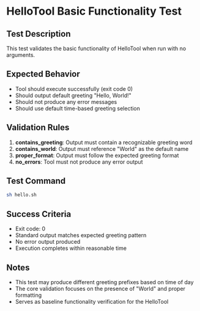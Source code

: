 # HelloTool Basic Functionality Test

## Test Description

This test validates the basic functionality of HelloTool when run with no arguments.

## Expected Behavior

- Tool should execute successfully (exit code 0)
- Should output default greeting "Hello, World!"
- Should not produce any error messages
- Should use default time-based greeting selection

## Validation Rules

1. **contains_greeting**: Output must contain a recognizable greeting word
2. **contains_world**: Output must reference "World" as the default name
3. **proper_format**: Output must follow the expected greeting format
4. **no_errors**: Tool must not produce any error output

## Test Command

```bash
sh hello.sh
```

## Success Criteria

- Exit code: 0
- Standard output matches expected greeting pattern
- No error output produced
- Execution completes within reasonable time

## Notes

- This test may produce different greeting prefixes based on time of day
- The core validation focuses on the presence of "World" and proper formatting
- Serves as baseline functionality verification for the HelloTool